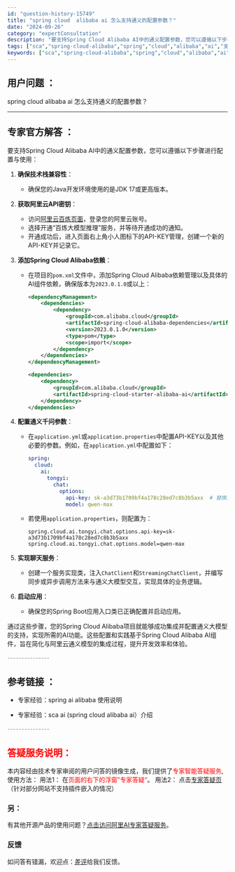 ```yaml
---
id: "question-history-15749"
title: "spring cloud  alibaba ai 怎么支持通义的配置参数？"
date: "2024-09-26"
category: "expertConsultation"
description: "要支持Spring Cloud Alibaba AI中的通义配置参数，您可以遵循以下步骤进行配置与使用：1. **确保技术栈兼容性**：   - 确保您的Java开发环境使用的是JDK 17或更高版本。2. **获取阿里云API密钥**：   - 访问[阿里云百炼页面](https://www.al"
tags: ["sca","spring-cloud-alibaba","spring","cloud","alibaba","ai","支持"]
keywords: ["sca","spring-cloud-alibaba","spring","cloud","alibaba","ai","支持"]
---
```


## 用户问题 ： 
 spring cloud  alibaba ai 怎么支持通义的配置参数？  

---------------
## 专家官方解答 ：

要支持Spring Cloud Alibaba AI中的通义配置参数，您可以遵循以下步骤进行配置与使用：

1. **确保技术栈兼容性**：
   - 确保您的Java开发环境使用的是JDK 17或更高版本。

2. **获取阿里云API密钥**：
   - 访问[阿里云百炼页面](https://www.aliyun.com/product/bailian)，登录您的阿里云账号。
   - 选择开通“百炼大模型推理”服务，并等待开通成功的通知。
   - 开通成功后，进入页面右上角小人图标下的API-KEY管理，创建一个新的API-KEY并记录它。

3. **添加Spring Cloud Alibaba依赖**：
   - 在项目的`pom.xml`文件中，添加Spring Cloud Alibaba依赖管理以及具体的AI组件依赖，确保版本为`2023.0.1.0`或以上：
     ```xml
     <dependencyManagement>
         <dependencies>
             <dependency>
                 <groupId>com.alibaba.cloud</groupId>
                 <artifactId>spring-cloud-alibaba-dependencies</artifactId>
                 <version>2023.0.1.0</version>
                 <type>pom</type>
                 <scope>import</scope>
             </dependency>
         </dependencies>
     </dependencyManagement>

     <dependencies>
         <dependency>
             <groupId>com.alibaba.cloud</groupId>
             <artifactId>spring-cloud-starter-alibaba-ai</artifactId>
         </dependency>
     </dependencies>
     ```

4. **配置通义千问参数**：
   - 在`application.yml`或`application.properties`中配置API-KEY以及其他必要的参数。例如，在`application.yml`中配置如下：
     ```yaml
     spring:
       cloud:
         ai:
           tongyi:
             chat:
               options:
                 api-key: sk-a3d73b1709bf4a178c28ed7c8b3b5axx  # 替换为您的API-KEY
                 model: qwen-max
     ```
   - 若使用`application.properties`，则配置为：
     ```
     spring.cloud.ai.tongyi.chat.options.api-key=sk-a3d73b1709bf4a178c28ed7c8b3b5axx
     spring.cloud.ai.tongyi.chat.options.model=qwen-max
     ```

5. **实现聊天服务**：
   - 创建一个服务实现类，注入`ChatClient`和`StreamingChatClient`，并编写同步或异步调用方法来与通义大模型交互，实现具体的业务逻辑。

6. **启动应用**：
   - 确保您的Spring Boot应用入口类已正确配置并启动应用。

通过这些步骤，您的Spring Cloud Alibaba项目就能够成功集成并配置通义大模型的支持，实现所需的AI功能。这些配置和实践基于Spring Cloud Alibaba AI组件，旨在简化与阿里云通义模型的集成过程，提升开发效率和体验。


<font color="#949494">---------------</font> 


## 参考链接 ：

* 专家经验：spring ai alibaba 使用说明 
 
 * 专家经验：sca ai (spring cloud alibaba ai）介绍 


 <font color="#949494">---------------</font> 
 


## <font color="#FF0000">答疑服务说明：</font> 

本内容经由技术专家审阅的用户问答的镜像生成，我们提供了<font color="#FF0000">专家智能答疑服务</font>,使用方法：
用法1： 在<font color="#FF0000">页面的右下的浮窗”专家答疑“</font>。
用法2： 点击[专家答疑页](https://answer.opensource.alibaba.com/docs/intro)（针对部分网站不支持插件嵌入的情况）
### 另：


有其他开源产品的使用问题？[点击访问阿里AI专家答疑服务](https://answer.opensource.alibaba.com/docs/intro)。
### 反馈
如问答有错漏，欢迎点：[差评](https://ai.nacos.io/user/feedbackByEnhancerGradePOJOID?enhancerGradePOJOId=15750)给我们反馈。
